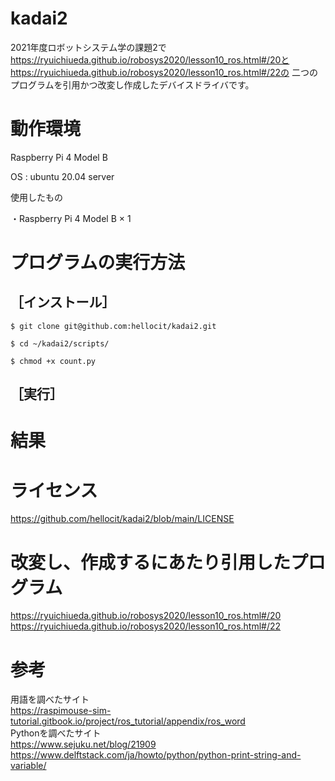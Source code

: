 # kadai2
2021年度ロボットシステム学の課題2で
https://ryuichiueda.github.io/robosys2020/lesson10_ros.html#/20と
https://ryuichiueda.github.io/robosys2020/lesson10_ros.html#/22の
二つのプログラムを引用かつ改変し作成したデバイスドライバです。

# 動作環境
Raspberry Pi 4 Model B

OS : ubuntu 20.04 server

使用したもの


・Raspberry Pi 4 Model B × 1

# プログラムの実行方法
## ［インストール］
```
$ git clone git@github.com:hellocit/kadai2.git

$ cd ~/kadai2/scripts/

$ chmod +x count.py
```

## ［実行］




# 結果

# ライセンス
https://github.com/hellocit/kadai2/blob/main/LICENSE
# 改変し、作成するにあたり引用したプログラム
https://ryuichiueda.github.io/robosys2020/lesson10_ros.html#/20
https://ryuichiueda.github.io/robosys2020/lesson10_ros.html#/22
# 参考
用語を調べたサイト  
https://raspimouse-sim-tutorial.gitbook.io/project/ros_tutorial/appendix/ros_word  
Pythonを調べたサイト  
https://www.sejuku.net/blog/21909  
https://www.delftstack.com/ja/howto/python/python-print-string-and-variable/  





